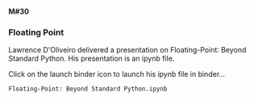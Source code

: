 #### M#30

### Floating Point

Lawrence D'Oliveiro delivered a presentation on  Floating-Point∶ Beyond Standard Python.
His presentation is an ipynb file. 

Click on the launch binder icon to launch his ipynb file in binder...

 	Floating-Point∶ Beyond Standard Python.ipynb
